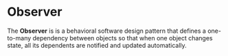 # Observer

The **Observer** is is a behavioral software design pattern that defines a one-to-many dependency between objects so that when one object changes state, all its dependents are notified and updated automatically.
